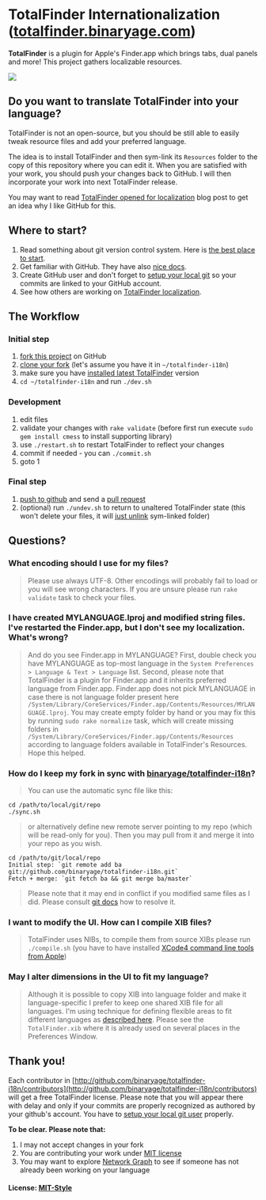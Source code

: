 # TotalFinder Internationalization ([totalfinder.binaryage.com](http://totalfinder.binaryage.com))

**TotalFinder** is a plugin for Apple's Finder.app which brings tabs, dual panels and more! This project gathers localizable resources.

<img src="http://totalfinder.binaryage.com/shared/img/totalfinder-mainshot.png">

## Do you want to translate TotalFinder into your language?

TotalFinder is not an open-source, but you should be still able to easily tweak resource files and add your preferred language.

The idea is to install TotalFinder and then sym-link its `Resources` folder to the copy of this repository where you can edit it.
When you are satisfied with your work, you should push your changes back to GitHub. I will then incorporate your work into next TotalFinder release.

You may want to read [TotalFinder opened for localization](http://blog.binaryage.com/totalfinder-localization/) blog post to get an idea why I like GitHub for this.

## Where to start?

1. Read something about git version control system. Here is [the best place to start](http://git-scm.com/documentation).
2. Get familiar with GitHub. They have also [nice docs](http://help.github.com).
3. Create GitHub user and don't forget to [setup your local git](http://help.github.com/mac-set-up-git) so your commits are linked to your GitHub account.
4. See how others are working on [TotalFinder localization](http://github.com/binaryage/totalfinder-i18n/network).

## The Workflow

### Initial step

1. [fork this project](http://help.github.com/fork-a-repo) on GitHub
2. [clone your fork](http://help.github.com/remotes) (let's assume you have it in `~/totalfinder-i18n`)
3. make sure you have [installed latest TotalFinder](http://totalfinder.binaryage.com/beta-changes) version
4. `cd ~/totalfinder-i18n` and run `./dev.sh`

### Development

1. edit files
2. validate your changes with `rake validate` (before first run execute `sudo gem install cmess` to install supporting library)
3. use `./restart.sh` to restart TotalFinder to reflect your changes
4. commit if needed - you can `./commit.sh`
5. goto 1

### Final step

1. [push to github](http://help.github.com/remotes) and send a [pull request](http://help.github.com/pull-requests)
2. (optional) run `./undev.sh` to return to unaltered TotalFinder state (this won't delete your files, it will [just unlink](totalfinder-i18n/blob/master/undev.sh) sym-linked folder)

## Questions?

### What encoding should I use for my files?
> Please use always UTF-8. Other encodings will probably fail to load or you will see wrong characters. If you are unsure please run `rake validate` task to check your files.

### I have created MYLANGUAGE.lproj and modified string files.<br>I've restarted the Finder.app, but I don't see my localization. What's wrong?
> And do you see Finder.app in MYLANGUAGE? First, double check you have MYLANGUAGE as top-most language in the `System Preferences > Language & Text > Language` list. Second, please note that TotalFinder is a plugin for Finder.app and it inherits preferred language from Finder.app. Finder.app does not pick MYLANGUAGE in case there is not language folder present here `/System/Library/CoreServices/Finder.app/Contents/Resources/MYLANGUAGE.lproj`. You may create empty folder by hand or you may fix this by running `sudo rake normalize` task, which will create missing folders in `/System/Library/CoreServices/Finder.app/Contents/Resources` according to language folders available in TotalFinder's Resources. Hope this helped.

### How do I keep my fork in sync with [binaryage/totalfinder-i18n](http://github.com/binaryage/totalfinder-i18n)?
> You can use the automatic sync file like this:

    cd /path/to/local/git/repo
    ./sync.sh
    
> or alternatively define new remote server pointing to my repo (which will be read-only for you). Then you may pull from it and merge it into your repo as you wish.

    cd /path/to/git/local/repo
    Initial step: `git remote add ba git://github.com/binaryage/totalfinder-i18n.git`
    Fetch + merge: `git fetch ba && git merge ba/master`

> Please note that it may end in conflict if you modified same files as I did. Please consult [git docs](http://git-scm.com/documentation) how to resolve it.

### I want to modify the UI. How can I compile XIB files?
> TotalFinder uses NIBs, to compile them from source XIBs please run `./compile.sh` (you have to have installed [XCode4 command line tools from Apple](http://developer.apple.com/technologies/tools/xcode.html))

### May I alter dimensions in the UI to fit my language?
> Although it is possible to copy XIB into language folder and make it language-specific I prefer to keep one shared XIB file for all languages. I'm using technique for defining flexible areas to fit different languages as [described here](http://code.google.com/p/google-toolbox-for-mac/wiki/UILocalization). Please see the `TotalFinder.xib` where it is already used on several places in the Preferences Window.

## Thank you!

Each contributor in [http://github.com/binaryage/totalfinder-i18n/contributors](http://github.com/binaryage/totalfinder-i18n/contributors) will get a free TotalFinder license. Please note that you will appear there with delay and only if your commits are properly recognized as authored by your github's account. You have to [setup your local git user](http://help.github.com/git-email-settings) properly.

**To be clear. Please note that:**

1. I may not accept changes in your fork
2. You are contributing your work under [MIT license](totalfinder-i18n/raw/master/license.txt)
3. You may want to explore [Network Graph](http://github.com/binaryage/totalfinder-i18n/network) to see if someone has not already been working on your language

#### License: [MIT-Style](https://raw.github.com/binaryage/totalfinder-i18n/master/license.txt)